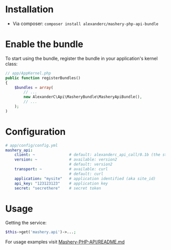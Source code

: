 Installation
============
- Via composer: `composer install alexanderc/mashery-php-api-bundle`

Enable the bundle
=================
To start using the bundle, register the bundle in your application's kernel class:

```php
// app/AppKernel.php
public function registerBundles()
{
    $bundles = array(
        // ...
        new AlexanderC\Api\MasheryBundle\MasheryApiBundle(),
        // ...
    );
)
```

Configuration
=============

```yml
# app/config/config.yml
mashery_api:
    client: ~               # default: alexanderc_api_call/0.1b (the string used to identify the client on Mashery side)
    version: ~              # available: version2
                            # default: version2
    transport: ~            # available: curl
                            # default: curl
    application: "mysite"   # application identified (aka site_id)
    api_key: "123123123"    # application key
    secret: "secrethere"    # secret token
```

Usage
=====

Getting the service:

```php
$this->get('mashery.api')->...;
```

For usage examples visit [Mashery-PHP-API/README.md](https://github.com/AlexanderC/Mashery-PHP-API/blob/master/README.md)

